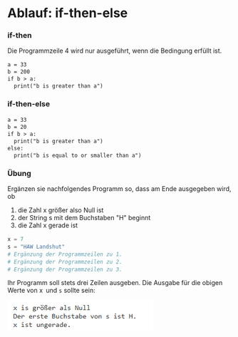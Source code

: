 # Ablauf: if-then-else



### if-then

Die Programmzeile 4 wird nur ausgeführt, wenn die Bedingung erfüllt ist.

```
a = 33
b = 200
if b > a:
  print("b is greater than a")
```

### if-then-else

```
a = 33
b = 20
if b > a:
  print("b is greater than a")
else:
  print("b is equal to or smaller than a")
```

### Übung

Ergänzen sie nachfolgendes Programm so, dass am Ende ausgegeben wird, ob

1. die Zahl x größer also Null ist
2. der String s mit dem Buchstaben "H" beginnt
3. die Zahl x gerade ist

```python
x = 7
s = "HAW Landshut"
# Ergänzung der Programmzeilen zu 1.
# Ergänzung der Programmzeilen zu 2.
# Ergänzung der Programmzeilen zu 3.
```

Ihr Programm soll stets drei Zeilen ausgeben. Die Ausgabe für die obigen Werte von x` `und `s` sollte sein:

&#x20;  ![](<../../.gitbook/assets/image (195).png>)

&#x20;&#x20;



